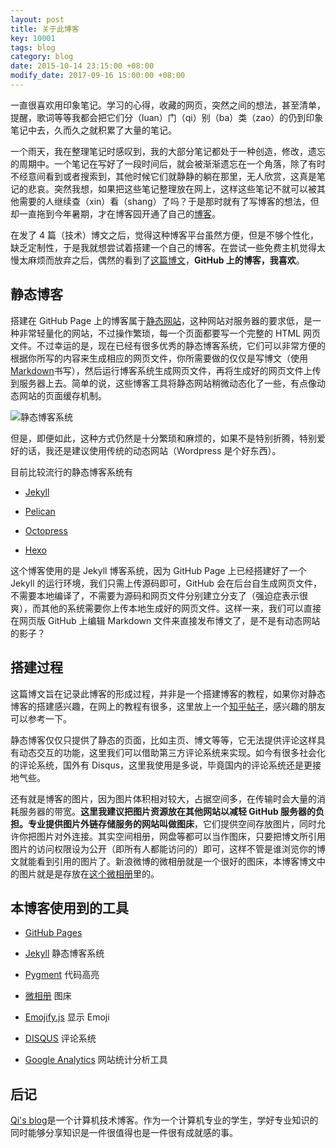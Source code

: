 ```yaml
---
layout: post
title: 关于此博客
key: 10001
tags: blog
category: blog
date: 2015-10-14 23:15:00 +08:00
modify_date: 2017-09-16 15:00:00 +08:00
---
```


一直很喜欢用印象笔记。学习的心得，收藏的网页，突然之间的想法，甚至清单，提醒，歌词等等我都会把它们分（luan）门（qi）别（ba）类（zao）的仍到印象笔记中去，久而久之就积累了大量的笔记。

<!--more-->

一个雨天，我在整理笔记时感叹到，我的大部分笔记都处于一种创造，修改，遗忘的周期中。一个笔记在写好了一段时间后，就会被渐渐遗忘在一个角落，除了有时不经意间看到或者搜索到，其他时候它们就静静的躺在那里，无人欣赏，这真是笔记的悲哀。突然我想，如果把这些笔记整理放在网上，这样这些笔记不就可以被其他需要的人继续查（xin）看（shang）了吗？于是那时就有了写博客的想法，但却一直拖到今年暑期，才在博客园开通了自己的[博客](http://www.cnblogs.com/kitian616/)。

在发了 4 篇（技术）博文之后，觉得这种博客平台虽然方便，但是不够个性化，缺乏定制性，于是我就想尝试着搭建一个自己的博客。在尝试一些免费主机觉得太慢太麻烦而放弃之后，偶然的看到了[这篇博文](http://cnfeat.com/blog/2014/05/10/how-to-build-a-blog/)，**GitHub 上的博客，我喜欢**。

## 静态博客

搭建在 GitHub Page 上的博客属于[静态网站](https://baike.baidu.com/item/%E9%9D%99%E6%80%81%E7%BD%91%E7%AB%99)，这种网站对服务器的要求低，是一种非常轻量化的网站，不过操作繁琐，每一个页面都要写一个完整的 HTML 网页文件。不过幸运的是，现在已经有很多优秀的静态博客系统，它们可以非常方便的根据你所写的内容来生成相应的网页文件，你所需要做的仅仅是写博文（使用 [Markdown](https://zh.wikipedia.org/wiki/Markdown)书写），然后运行博客系统生成网页文件，再将生成好的网页文件上传到服务器上去。简单的说，这些博客工具将静态网站稍微动态化了一些，有点像动态网站的页面缓存机制。

![静态博客系统](https://ww4.sinaimg.cn/large/73bd9e13jw1ex6wbkhmgvj20fu04h0sp.jpg)

但是，即便如此，这种方式仍然是十分繁琐和麻烦的，如果不是特别折腾，特别爱好的话，我还是建议使用传统的动态网站（Wordpress 是个好东西）。

目前比较流行的静态博客系统有

- [Jekyll](https://github.com/jekyll/)

- [Pelican](https://github.com/getpelican/pelican)

- [Octopress](https://github.com/imathis/octopress)

- [Hexo](https://github.com/hexojs/hexo/)

这个博客使用的是 Jekyll 博客系统，因为 GitHub Page 上已经搭建好了一个 Jekyll 的运行环境，我们只需上传源码即可，GitHub 会在后台自生成网页文件，不需要本地编译了，不需要为源码和网页文件分别建立分支了（强迫症表示很爽），而其他的系统需要你上传本地生成好的网页文件。这样一来，我们可以直接在网页版 GitHub 上编辑 Markdown 文件来直接发布博文了，是不是有动态网站的影子？

## 搭建过程

这篇博文旨在记录此博客的形成过程，并非是一个搭建博客的教程，如果你对静态博客的搭建感兴趣，在网上的教程有很多，这里放上一个[知乎帖子](https://www.zhihu.com/question/20962496)，感兴趣的朋友可以参考一下。

静态博客仅仅只提供了静态的页面，比如主页、博文等等，它无法提供评论这样具有动态交互的功能，这里我们可以借助第三方评论系统来实现。如今有很多社会化的评论系统，国外有 Disqus，这里我使用是多说，毕竟国内的评论系统还是更接地气些。

还有就是博客的图片，因为图片体积相对较大，占据空间多，在传输时会大量的消耗服务器的带宽。**这里我建议把图片资源放在其他网站以减轻 GitHub 服务器的负担。**专业提供图片外链存储服务的网站叫做**图床**，它们提供空间存放图片，同时允许你把图片对外连接。其实空间相册，网盘等都可以当作图床，只要把博文所引用图片的访问权限设为公开（即所有人都能访问的）即可，这样不管是谁浏览你的博文就能看到引用的图片了。新浪微博的微相册就是一个很好的图床，本博客博文中的图片就是是存放在[这个微相册](http://photo.weibo.com/1941806611/albums)里的。

## 本博客使用到的工具

- [GitHub Pages](https://pages.github.com/)

- [Jekyll](https://github.com/jekyll/) 静态博客系统

- [Pygment](http://pygments.org/) 代码高亮

- [微相册](http://photo.weibo.com/) 图床

- [Emojify.js](https://github.com/Ranks/emojify.js) 显示 Emoji

- [DISQUS](https://disqus.com/) 评论系统

- [Google Analytics](https://www.google.com/analytics/) 网站统计分析工具

## 后记

[Qi's blog](https://tianqi.name/blog)是一个计算机技术博客。作为一个计算机专业的学生，学好专业知识的同时能够分享知识是一件很值得也是一件很有成就感的事。